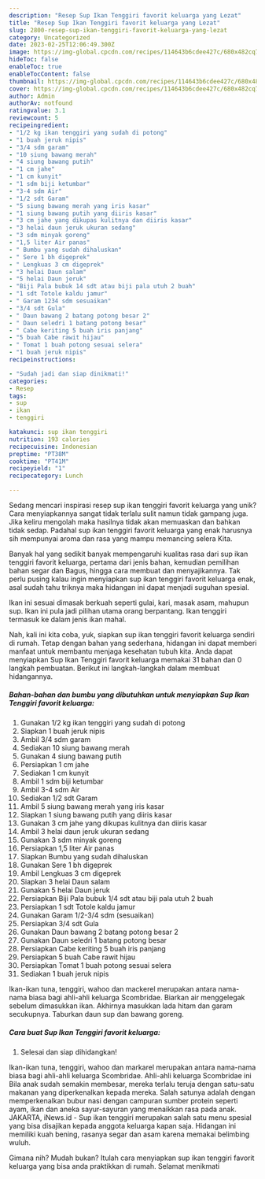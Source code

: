 ```yaml
---
description: "Resep Sup Ikan Tenggiri favorit keluarga yang Lezat"
title: "Resep Sup Ikan Tenggiri favorit keluarga yang Lezat"
slug: 2800-resep-sup-ikan-tenggiri-favorit-keluarga-yang-lezat
category: Uncategorized
date: 2023-02-25T12:06:49.300Z
image: https://img-global.cpcdn.com/recipes/114643b6cdee427c/680x482cq70/sup-ikan-tenggiri-favorit-keluarga-foto-resep-utama.jpg
hideToc: false
enableToc: true
enableTocContent: false
thumbnail: https://img-global.cpcdn.com/recipes/114643b6cdee427c/680x482cq70/sup-ikan-tenggiri-favorit-keluarga-foto-resep-utama.jpg
cover: https://img-global.cpcdn.com/recipes/114643b6cdee427c/680x482cq70/sup-ikan-tenggiri-favorit-keluarga-foto-resep-utama.jpg
author: Admin
authorAv: notfound
ratingvalue: 3.1
reviewcount: 5
recipeingredient:
- "1/2 kg ikan tenggiri yang sudah di potong"
- "1 buah jeruk nipis"
- "3/4 sdm garam"
- "10 siung bawang merah"
- "4 siung bawang putih"
- "1 cm jahe"
- "1 cm kunyit"
- "1 sdm biji ketumbar"
- "3-4 sdm Air"
- "1/2 sdt Garam"
- "5 siung bawang merah yang iris kasar"
- "1 siung bawang putih yang diiris kasar"
- "3 cm jahe yang dikupas kulitnya dan diiris kasar"
- "3 helai daun jeruk ukuran sedang"
- "3 sdm minyak goreng"
- "1,5 liter Air panas"
- " Bumbu yang sudah dihaluskan"
- " Sere 1 bh digeprek"
- " Lengkuas 3 cm digeprek"
- "3 helai Daun salam"
- "5 helai Daun jeruk"
- "Biji Pala bubuk 14 sdt atau biji pala utuh 2 buah"
- "1 sdt Totole kaldu jamur"
- " Garam 1234 sdm sesuaikan"
- "3/4 sdt Gula"
- " Daun bawang 2 batang potong besar 2"
- " Daun seledri 1 batang potong besar"
- " Cabe keriting 5 buah iris panjang"
- "5 buah Cabe rawit hijau"
- " Tomat 1 buah potong sesuai selera"
- "1 buah jeruk nipis"
recipeinstructions:

- "Sudah jadi dan siap dinikmati!"
categories:
- Resep
tags:
- sup
- ikan
- tenggiri

katakunci: sup ikan tenggiri 
nutrition: 193 calories
recipecuisine: Indonesian
preptime: "PT38M"
cooktime: "PT41M"
recipeyield: "1"
recipecategory: Lunch

---
```





Sedang mencari inspirasi resep sup ikan tenggiri favorit keluarga yang unik? Cara menyiapkannya sangat tidak terlalu sulit namun tidak gampang juga. Jika keliru mengolah maka hasilnya tidak akan memuaskan dan bahkan tidak sedap. Padahal sup ikan tenggiri favorit keluarga yang enak harusnya sih mempunyai aroma dan rasa yang mampu memancing selera Kita.





Banyak hal yang sedikit banyak mempengaruhi kualitas rasa dari sup ikan tenggiri favorit keluarga, pertama dari jenis bahan, kemudian pemilihan bahan segar dan Bagus, hingga cara membuat dan menyajikannya. Tak perlu pusing kalau ingin menyiapkan sup ikan tenggiri favorit keluarga enak,      asal sudah tahu triknya maka hidangan ini dapat menjadi suguhan spesial.














Ikan ini sesuai dimasak berkuah seperti gulai, kari, masak asam, mahupun sup. Ikan ini pula jadi pilihan utama orang berpantang. Ikan tenggiri termasuk ke dalam jenis ikan mahal.






Nah, kali ini kita coba, yuk, siapkan sup ikan tenggiri favorit keluarga sendiri di rumah. Tetap dengan bahan yang sederhana, hidangan ini dapat memberi manfaat untuk membantu menjaga kesehatan tubuh kita. Anda dapat menyiapkan Sup Ikan Tenggiri favorit keluarga memakai 31 bahan dan 0 langkah pembuatan. Berikut ini langkah-langkah dalam membuat hidangannya.

<!--inarticleads1-->

##### Bahan-bahan dan bumbu yang dibutuhkan untuk menyiapkan Sup Ikan Tenggiri favorit keluarga:

1. Gunakan 1/2 kg ikan tenggiri yang sudah di potong
1. Siapkan 1 buah jeruk nipis
1. Ambil 3/4 sdm garam
1. Sediakan 10 siung bawang merah
1. Gunakan 4 siung bawang putih
1. Persiapkan 1 cm jahe
1. Sediakan 1 cm kunyit
1. Ambil 1 sdm biji ketumbar
1. Ambil 3-4 sdm Air
1. Sediakan 1/2 sdt Garam
1. Ambil 5 siung bawang merah yang iris kasar
1. Siapkan 1 siung bawang putih yang diiris kasar
1. Gunakan 3 cm jahe yang dikupas kulitnya dan diiris kasar
1. Ambil 3 helai daun jeruk ukuran sedang
1. Gunakan 3 sdm minyak goreng
1. Persiapkan 1,5 liter Air panas
1. Siapkan  Bumbu yang sudah dihaluskan
1. Gunakan  Sere 1 bh digeprek
1. Ambil  Lengkuas 3 cm digeprek
1. Siapkan 3 helai Daun salam
1. Gunakan 5 helai Daun jeruk
1. Persiapkan Biji Pala bubuk 1/4 sdt atau biji pala utuh 2 buah
1. Persiapkan 1 sdt Totole kaldu jamur
1. Gunakan  Garam 1/2-3/4 sdm (sesuaikan)
1. Persiapkan 3/4 sdt Gula
1. Gunakan  Daun bawang 2 batang potong besar 2
1. Gunakan  Daun seledri 1 batang potong besar
1. Persiapkan  Cabe keriting 5 buah iris panjang
1. Persiapkan 5 buah Cabe rawit hijau
1. Persiapkan  Tomat 1 buah potong sesuai selera
1. Sediakan 1 buah jeruk nipis


Ikan-ikan tuna, tenggiri, wahoo dan mackerel merupakan antara nama-nama biasa bagi ahli-ahli keluarga Scombridae. Biarkan air menggelegak sebelum dimasukkan ikan. Akhirnya masukkan lada hitam dan garam secukupnya. Taburkan daun sup dan bawang goreng. 

<!--inarticleads2-->

##### Cara buat Sup Ikan Tenggiri favorit keluarga:


1. Selesai dan siap dihidangkan!

Ikan-ikan tuna, tenggiri, wahoo dan markarel merupakan antara nama-nama biasa bagi ahli-ahli keluarga Scombridae. Ahli-ahli keluarga Scombridae ini Bila anak sudah semakin membesar, mereka terlalu teruja dengan satu-satu makanan yang diperkenalkan kepada mereka. Salah satunya adalah dengan memperkenalkan bubur nasi dengan campuran sumber protein seperti ayam, ikan dan aneka sayur-sayuran yang menaikkan rasa pada anak. JAKARTA, iNews.id - Sup ikan tenggiri merupakan salah satu menu spesial yang bisa disajikan kepada anggota keluarga kapan saja. Hidangan ini memiliki kuah bening, rasanya segar dan asam karena memakai belimbing wuluh. 

Gimana nih? Mudah bukan? Itulah cara menyiapkan sup ikan tenggiri favorit keluarga yang bisa anda praktikkan di rumah. Selamat menikmati
